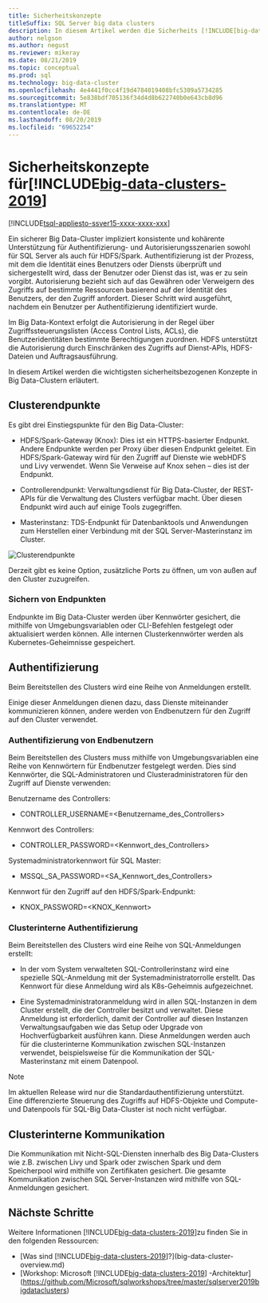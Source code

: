 ```yaml
---
title: Sicherheitskonzepte
titleSuffix: SQL Server big data clusters
description: In diesem Artikel werden die Sicherheits [!INCLUDE[big-data-clusters-2019](../includes/ssbigdataclusters-ver15.md)]Konzepte für beschrieben. Der Artikel umfasst auch eine Beschreibung von Clusterendpunkten und Clusterauthentifizierung.
author: nelgson
ms.author: negust
ms.reviewer: mikeray
ms.date: 08/21/2019
ms.topic: conceptual
ms.prod: sql
ms.technology: big-data-cluster
ms.openlocfilehash: 4e4441f0cc4f19d4784019408bfc5309a5734285
ms.sourcegitcommit: 5e838bdf705136f34d4d8b622740b0e643cb8d96
ms.translationtype: MT
ms.contentlocale: de-DE
ms.lasthandoff: 08/20/2019
ms.locfileid: "69652254"
---
```

# <a name="security-concepts-for-includebig-data-clusters-2019includesssbigdataclusters-ss-novermd"></a>Sicherheitskonzepte für[!INCLUDE[big-data-clusters-2019](../includes/ssbigdataclusters-ss-nover.md)]

[!INCLUDE[tsql-appliesto-ssver15-xxxx-xxxx-xxx](../includes/tsql-appliesto-ssver15-xxxx-xxxx-xxx.md)]

Ein sicherer Big Data-Cluster impliziert konsistente und kohärente Unterstützung für Authentifizierung- und Autorisierungsszenarien sowohl für SQL Server als auch für HDFS/Spark. Authentifizierung ist der Prozess, mit dem die Identität eines Benutzers oder Diensts überprüft und sichergestellt wird, dass der Benutzer oder Dienst das ist, was er zu sein vorgibt. Autorisierung bezieht sich auf das Gewähren oder Verweigern des Zugriffs auf bestimmte Ressourcen basierend auf der Identität des Benutzers, der den Zugriff anfordert. Dieser Schritt wird ausgeführt, nachdem ein Benutzer per Authentifizierung identifiziert wurde.

Im Big Data-Kontext erfolgt die Autorisierung in der Regel über Zugriffssteuerungslisten (Access Control Lists, ACLs), die Benutzeridentitäten bestimmte Berechtigungen zuordnen. HDFS unterstützt die Autorisierung durch Einschränken des Zugriffs auf Dienst-APIs, HDFS-Dateien und Auftragsausführung.

In diesem Artikel werden die wichtigsten sicherheitsbezogenen Konzepte in Big Data-Clustern erläutert.

## <a name="cluster-endpoints"></a>Clusterendpunkte

Es gibt drei Einstiegspunkte für den Big Data-Cluster:

* HDFS/Spark-Gateway (Knox): Dies ist ein HTTPS-basierter Endpunkt. Andere Endpunkte werden per Proxy über diesen Endpunkt geleitet. Ein HDFS/Spark-Gateway wird für den Zugriff auf Dienste wie webHDFS und Livy verwendet. Wenn Sie Verweise auf Knox sehen – dies ist der Endpunkt.

* Controllerendpunkt: Verwaltungsdienst für Big Data-Cluster, der REST-APIs für die Verwaltung des Clusters verfügbar macht. Über diesen Endpunkt wird auch auf einige Tools zugegriffen.

* Masterinstanz: TDS-Endpunkt für Datenbanktools und Anwendungen zum Herstellen einer Verbindung mit der SQL Server-Masterinstanz im Cluster.

![Clusterendpunkte](media/concept-security/cluster_endpoints.png)

Derzeit gibt es keine Option, zusätzliche Ports zu öffnen, um von außen auf den Cluster zuzugreifen.

### <a name="how-endpoints-are-secured"></a>Sichern von Endpunkten

Endpunkte im Big Data-Cluster werden über Kennwörter gesichert, die mithilfe von Umgebungsvariablen oder CLI-Befehlen festgelegt oder aktualisiert werden können. Alle internen Clusterkennwörter werden als Kubernetes-Geheimnisse gespeichert.  

## <a name="authentication"></a>Authentifizierung

Beim Bereitstellen des Clusters wird eine Reihe von Anmeldungen erstellt.

Einige dieser Anmeldungen dienen dazu, dass Dienste miteinander kommunizieren können, andere werden von Endbenutzern für den Zugriff auf den Cluster verwendet.

### <a name="end-user-authentication"></a>Authentifizierung von Endbenutzern
Beim Bereitstellen des Clusters muss mithilfe von Umgebungsvariablen eine Reihe von Kennwörtern für Endbenutzer festgelegt werden. Dies sind Kennwörter, die SQL-Administratoren und Clusteradministratoren für den Zugriff auf Dienste verwenden:

Benutzername des Controllers:
 + CONTROLLER_USERNAME=<Benutzername_des_Controllers>

Kennwort des Controllers:  
 + CONTROLLER_PASSWORD=<Kennwort_des_Controllers>

Systemadministratorkennwort für SQL Master: 
 + MSSQL_SA_PASSWORD=<SA_Kennwort_des_Controllers>

Kennwort für den Zugriff auf den HDFS/Spark-Endpunkt:
 + KNOX_PASSWORD=<KNOX_Kennwort>

### <a name="intra-cluster-authentication"></a>Clusterinterne Authentifizierung

Beim Bereitstellen des Clusters wird eine Reihe von SQL-Anmeldungen erstellt:

* In der vom System verwalteten SQL-Controllerinstanz wird eine spezielle SQL-Anmeldung mit der Systemadministratorrolle erstellt. Das Kennwort für diese Anmeldung wird als K8s-Geheimnis aufgezeichnet.

* Eine Systemadministratoranmeldung wird in allen SQL-Instanzen in dem Cluster erstellt, die der Controller besitzt und verwaltet. Diese Anmeldung ist erforderlich, damit der Controller auf diesen Instanzen Verwaltungsaufgaben wie das Setup oder Upgrade von Hochverfügbarkeit ausführen kann. Diese Anmeldungen werden auch für die clusterinterne Kommunikation zwischen SQL-Instanzen verwendet, beispielsweise für die Kommunikation der SQL-Masterinstanz mit einem Datenpool.

> [!NOTE]
> Im aktuellen Release wird nur die Standardauthentifizierung unterstützt. Eine differenzierte Steuerung des Zugriffs auf HDFS-Objekte und Compute- und Datenpools für SQL-Big Data-Cluster ist noch nicht verfügbar.

## <a name="intra-cluster-communication"></a>Clusterinterne Kommunikation

Die Kommunikation mit Nicht-SQL-Diensten innerhalb des Big Data-Clusters wie z.B. zwischen Livy und Spark oder zwischen Spark und dem Speicherpool wird mithilfe von Zertifikaten gesichert. Die gesamte Kommunikation zwischen SQL Server-Instanzen wird mithilfe von SQL-Anmeldungen gesichert.

## <a name="next-steps"></a>Nächste Schritte

Weitere Informationen [!INCLUDE[big-data-clusters-2019](../includes/ssbigdataclusters-ss-nover.md)]zu finden Sie in den folgenden Ressourcen:

- [Was sind [!INCLUDE[big-data-clusters-2019](../includes/ssbigdataclusters-ver15.md)]?](big-data-cluster-overview.md)
- [Workshop: Microsoft [!INCLUDE[big-data-clusters-2019](../includes/ssbigdataclusters-ss-nover.md)] -Architektur](https://github.com/Microsoft/sqlworkshops/tree/master/sqlserver2019bigdataclusters)
